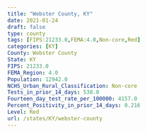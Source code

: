 ```yaml
---
title: "Webster County, KY"
date: 2021-01-24
draft: false
type: county
tags: [FIPS:21233.0,FEMA:4.0,Non-core,Red]
categories: [KY]
County: Webster County
State: KY
FIPS: 21233.0
FEMA_Region: 4.0
Population: 12942.0
NCHS_Urban_Rural_Classification: Non-core
Tests_in_prior_14_days: 538.0
Fourteen_day_test_rate_per_100000: 4157.0
Percent_Positivity_in_prior_14_days: 0.216
Level: Red
url: /states/KY/webster-county
---
```



